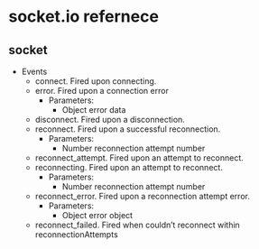 # socket.io refernece

## socket

- Events
  - connect. Fired upon connecting.
  - error. Fired upon a connection error
    - Parameters:
      - Object error data
  - disconnect. Fired upon a disconnection.
  - reconnect. Fired upon a successful reconnection.
    - Parameters:
      - Number reconnection attempt number
  - reconnect\_attempt. Fired upon an attempt to reconnect.
  - reconnecting. Fired upon an attempt to reconnect.
    - Parameters:
      - Number reconnection attempt number
  - reconnect\_error. Fired upon a reconnection attempt error.
    - Parameters:
      - Object error object
  - reconnect\_failed. Fired when couldn’t reconnect within reconnectionAttempts
